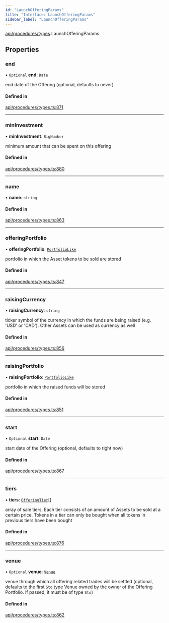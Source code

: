 ```yaml
---
id: "LaunchOfferingParams"
title: "Interface: LaunchOfferingParams"
sidebar_label: "LaunchOfferingParams"
---
```


[api/procedures/types](../../../../../modules/API/Procedures/Types/Types.md).LaunchOfferingParams

## Properties

### end

• `Optional` **end**: `Date`

end date of the Offering (optional, defaults to never)

#### Defined in

[api/procedures/types.ts:871](https://github.com/PolymeshAssociation/polymesh-sdk/blob/720afb69c/src/api/procedures/types.ts#L871)

___

### minInvestment

• **minInvestment**: `BigNumber`

minimum amount that can be spent on this offering

#### Defined in

[api/procedures/types.ts:880](https://github.com/PolymeshAssociation/polymesh-sdk/blob/720afb69c/src/api/procedures/types.ts#L880)

___

### name

• **name**: `string`

#### Defined in

[api/procedures/types.ts:863](https://github.com/PolymeshAssociation/polymesh-sdk/blob/720afb69c/src/api/procedures/types.ts#L863)

___

### offeringPortfolio

• **offeringPortfolio**: [`PortfolioLike`](../../../../../modules/Types/Types.md#portfoliolike)

portfolio in which the Asset tokens to be sold are stored

#### Defined in

[api/procedures/types.ts:847](https://github.com/PolymeshAssociation/polymesh-sdk/blob/720afb69c/src/api/procedures/types.ts#L847)

___

### raisingCurrency

• **raisingCurrency**: `string`

ticker symbol of the currency in which the funds are being raised (e.g. 'USD' or 'CAD').
  Other Assets can be used as currency as well

#### Defined in

[api/procedures/types.ts:856](https://github.com/PolymeshAssociation/polymesh-sdk/blob/720afb69c/src/api/procedures/types.ts#L856)

___

### raisingPortfolio

• **raisingPortfolio**: [`PortfolioLike`](../../../../../modules/Types/Types.md#portfoliolike)

portfolio in which the raised funds will be stored

#### Defined in

[api/procedures/types.ts:851](https://github.com/PolymeshAssociation/polymesh-sdk/blob/720afb69c/src/api/procedures/types.ts#L851)

___

### start

• `Optional` **start**: `Date`

start date of the Offering (optional, defaults to right now)

#### Defined in

[api/procedures/types.ts:867](https://github.com/PolymeshAssociation/polymesh-sdk/blob/720afb69c/src/api/procedures/types.ts#L867)

___

### tiers

• **tiers**: [`OfferingTier`](../../../Entities/Offering/Types/OfferingTier/OfferingTier.md)[]

array of sale tiers. Each tier consists of an amount of Assets to be sold at a certain price.
  Tokens in a tier can only be bought when all tokens in previous tiers have been bought

#### Defined in

[api/procedures/types.ts:876](https://github.com/PolymeshAssociation/polymesh-sdk/blob/720afb69c/src/api/procedures/types.ts#L876)

___

### venue

• `Optional` **venue**: [`Venue`](../../../../../classes/API/Entities/Venue/Venue.md)

venue through which all offering related trades will be settled
  (optional, defaults to the first `Sto` type Venue owned by the owner of the Offering Portfolio.
  If passed, it must be of type `Sto`)

#### Defined in

[api/procedures/types.ts:862](https://github.com/PolymeshAssociation/polymesh-sdk/blob/720afb69c/src/api/procedures/types.ts#L862)
